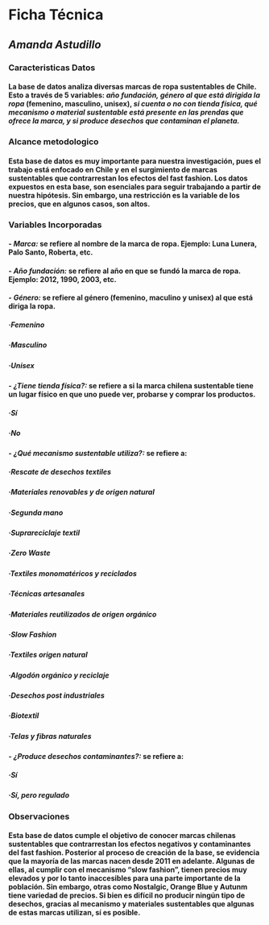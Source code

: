 # **Ficha Técnica**

## _Amanda Astudillo_

### Caracteristicas Datos
#### La base de datos analiza diversas marcas de ropa sustentables de Chile. Esto a través de 5 variables: _año fundación, género al que está dirigida la ropa_ (femenino, masculino, unisex), _si cuenta o no con tienda física, qué mecanismo o material sustentable está presente en las prendas que ofrece la marca, y si produce desechos que contaminan el planeta._


### Alcance metodologico
#### Esta base de datos es muy importante para nuestra investigación, pues el trabajo está enfocado en Chile y en el surgimiento de marcas sustentables que contrarrestan los efectos del fast fashion. Los datos expuestos en esta base, son esenciales para seguir trabajando a partir de nuestra hipótesis. Sin embargo, una restricción es la variable de los precios, que en algunos casos, son altos. 

### Variables Incorporadas 
#### - _Marca:_ se refiere al nombre de la marca de ropa. Ejemplo: Luna Lunera, Palo Santo, Roberta, etc. 
#### - _Año fundación:_ se refiere al año en que se fundó la marca de ropa. Ejemplo: 2012, 1990, 2003, etc. 
#### - _Género:_ se refiere al género (femenino, maculino y unisex) al que está diriga la ropa. 
##### ·Femenino
##### ·Masculino
##### ·Unisex
#### - _¿Tiene tienda física?:_ se refiere a si la marca chilena sustentable tiene un lugar físico en que uno puede ver, probarse y comprar los productos. 
##### ·Sí
##### ·No
#### - _¿Qué mecanismo sustentable utiliza?:_ se refiere a:
##### ·Rescate de desechos textiles
##### ·Materiales renovables y de origen natural
##### ·Segunda mano
##### ·Suprareciclaje textil
##### ·Zero Waste
##### ·Textiles monomatéricos y reciclados
##### ·Técnicas artesanales
##### ·Materiales reutilizados de origen orgánico
##### ·Slow Fashion
##### ·Textiles origen natural
##### ·Algodón orgánico y reciclaje
##### ·Desechos post industriales
##### ·Biotextil
##### ·Telas y fibras naturales
#### - _¿Produce desechos contaminantes?:_ se refiere a:
##### ·Sí
##### ·Sí, pero regulado
 

### Observaciones 
#### Esta base de datos cumple el objetivo de conocer marcas chilenas sustentables que contrarrestan los efectos negativos y contaminantes del fast fashion. Posterior al proceso de creación de la base, se evidencia que la mayoría de las marcas nacen desde 2011 en adelante. Algunas de ellas, al cumplir con el mecanismo “slow fashion”, tienen precios muy elevados y por lo tanto inaccesibles para una parte importante de la población. Sin embargo, otras como Nostalgic, Orange Blue y Autunm tiene variedad de precios. Si bien es difícil no producir ningún tipo de desechos, gracias al mecanismo y materiales sustentables que algunas de estas marcas utilizan, sí es posible.